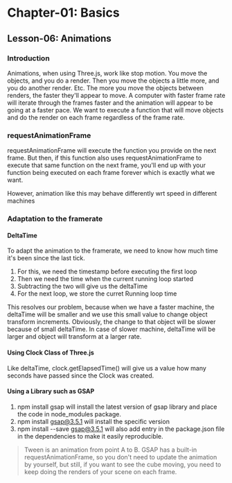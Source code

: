 # Chapter-01: Basics

## Lesson-06: Animations

### Introduction
Animations, when using Three.js, work like stop motion. You move the objects, and you do a render. Then you move the objects a little more, and you do another render. Etc. The more you move the objects between renders, the faster they'll appear to move.
A computer with faster frame rate will iterate through the frames faster and the animation will appear to be going at a faster pace.
We want to execute a function that will move objects and do the render on each frame regardless of the frame rate.

### requestAnimationFrame
requestAnimationFrame will execute the function you provide on the next frame. But then, if this function also uses requestAnimationFrame to execute that same function on the next frame, you'll end up with your function being executed on each frame forever which is exactly what we want.

However, animation like this may behave differently wrt speed in different machines

### Adaptation to the framerate

#### DeltaTime
To adapt the animation to the framerate, we need to know how much time it's been since the last tick.
1. For this, we need the timestamp before executing the first loop
2. Then we need the time when the current running loop started
3. Subtracting the two will give us the deltaTime 
4. For the next loop, we store the curret Running loop time

This resolves our problem, because when we have a faster machine, the deltaTime will be smaller and we use this small value to change object transform increments. Obviously, the change to that object will be slower because of small deltaTime.
In case of slower machine, deltaTime will be larger and object will transform at a larger rate.

#### Using Clock Class of Three.js
Like deltaTime, clock.getElapsedTime() will give us a value how many seconds have passed since the Clock was created.

#### Using a Library such as GSAP
1. npm install gsap will install the latest version of gsap library and place the code in node_modules package.
2. npm install gsap@3.5.1 will install the specific version
3. npm install --save gsap@3.5.1 will also add entry in the package.json file in the dependencies to make it easily reproducible.


> Tween is an animation from point A to B.
> GSAP has a built-in requestAnimationFrame, so you don't need to update the animation by yourself, but still, if you want to see the cube moving, you need to keep doing the renders of your scene on each frame.

